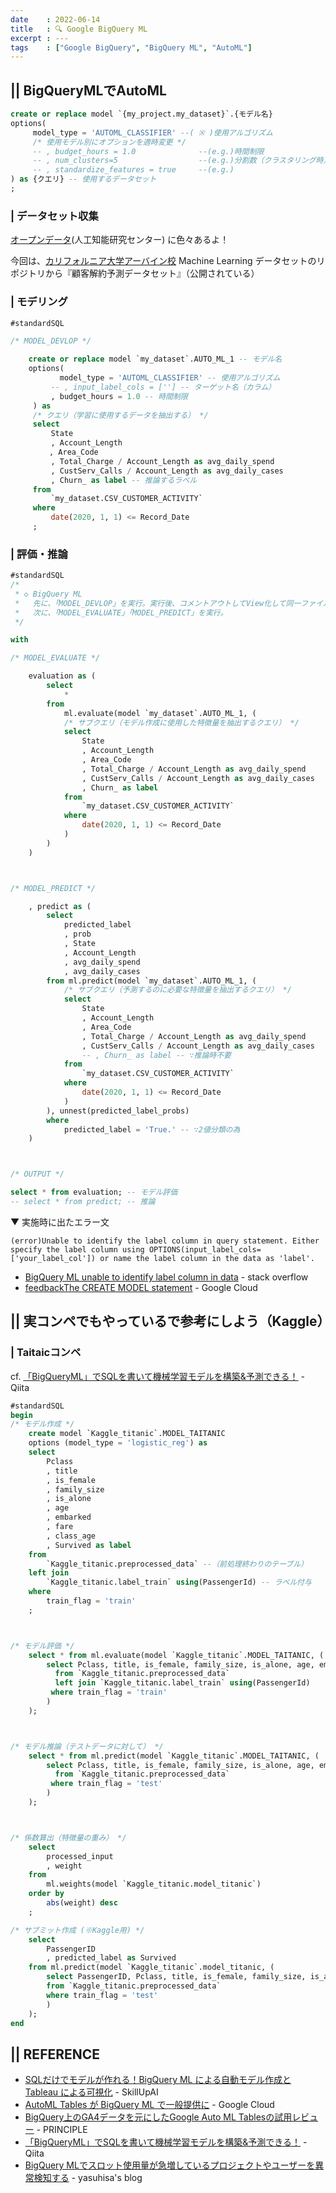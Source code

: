 ```yaml
---
date    : 2022-06-14
title   : 🔍 Google BigQuery ML
excerpt : ---
tags    : ["Google BigQuery", "BigQuery ML", "AutoML"]
---
```


## || BigQueryMLでAutoML

```SQL
create or replace model `{my_project.my_dataset}`.{モデル名}
options(
     model_type = 'AUTOML_CLASSIFIER' --( ※ )使用アルゴリズム
     /* 使用モデル別にオプションを適時変更 */
     -- , budget_hours = 1.0              --(e.g.)時間制限
     -- , num_clusters=5                  --(e.g.)分割数（クラスタリング時） 
     -- , standardize_features = true     --(e.g.)
) as {クエリ} -- 使用するデータセット
;
```

### | データセット収集

[オープンデータ](https://hsi.ksc.kwansei.ac.jp/AI-Center/opendata.html)(人工知能研究センター) に色々あるよ！


今回は、[カリフォルニア大学アーバイン校](https://academic-accelerator.com/Manuscript-Generator/jp/California-Irvine) Machine Learning データセットのリポジトリから『顧客解約予測データセット』（公開されている）


### | モデリング

```SQL
#standardSQL

/* MODEL_DEVLOP */

    create or replace model `my_dataset`.AUTO_ML_1 -- モデル名
    options(
           model_type = 'AUTOML_CLASSIFIER' -- 使用アルゴリズム
         -- , input_label_cols = [''] -- ターゲット名（カラム）
         , budget_hours = 1.0 -- 時間制限
     ) as
     /* クエリ（学習に使用するデータを抽出する） */
     select
         State
         , Account_Length
   　    , Area_Code
         , Total_Charge / Account_Length as avg_daily_spend
         , CustServ_Calls / Account_Length as avg_daily_cases
         , Churn_ as label -- 推論するラベル
     from  
         `my_dataset.CSV_CUSTOMER_ACTIVITY`
     where
         date(2020, 1, 1) <= Record_Date
     ;
```

### | 評価・推論

```SQL
#standardSQL
/*
 * ◇ BigQuery ML
 *   先に、「MODEL_DEVLOP」を実行。実行後、コメントアウトしてView化して同一ファイルで扱うのもあり
 *   次に、「MODEL_EVALUATE」「MODEL_PREDICT」を実行。
 */

with

/* MODEL_EVALUATE */

    evaluation as (
        select 
            * 
        from 
            ml.evaluate(model `my_dataset`.AUTO_ML_1, (
            /* サブクエリ（モデル作成に使用した特徴量を抽出するクエリ） */
            select
                State
                , Account_Length
                , Area_Code
                , Total_Charge / Account_Length as avg_daily_spend
                , CustServ_Calls / Account_Length as avg_daily_cases
                , Churn_ as label
            from  
                `my_dataset.CSV_CUSTOMER_ACTIVITY`
            where
                date(2020, 1, 1) <= Record_Date
            )
        )
    )



/* MODEL_PREDICT */

    , predict as (
        select
            predicted_label
            , prob
            , State
            , Account_Length
            , avg_daily_spend
            , avg_daily_cases
        from ml.predict(model `my_dataset`.AUTO_ML_1, (
            /* サブクエリ（予測するのに必要な特徴量を抽出するクエリ） */
            select
                State
                , Account_Length
                , Area_Code
                , Total_Charge / Account_Length as avg_daily_spend
                , CustServ_Calls / Account_Length as avg_daily_cases
                -- , Churn_ as label -- ∵推論時不要
            from  
                `my_dataset.CSV_CUSTOMER_ACTIVITY`
            where
                date(2020, 1, 1) <= Record_Date
            )
        ), unnest(predicted_label_probs)
        where
            predicted_label = 'True.' -- ∵2値分類の為
    )



/* OUTPUT */

select * from evaluation; -- モデル評価
-- select * from predict; -- 推論

```

▼ 実施時に出たエラー文
```
(error)Unable to identify the label column in query statement. Either specify the label column using OPTIONS(input_label_cols=['your_label_col']) or name the label column in the data as 'label'.
```
- [BigQuery ML unable to identify label column in data](https://stackoverflow.com/questions/54151811/bigquery-ml-unable-to-identify-label-column-in-data) - stack overflow
- [feedbackThe CREATE MODEL statement](https://cloud.google.com/bigquery-ml/docs/reference/standard-sql/bigqueryml-syntax-create) - Google Cloud


## || 実コンペでもやっているで参考にしよう（Kaggle）
### | Taitaicコンペ

cf. [「BigQueryML」でSQLを書いて機械学習モデルを構築&予測できる！](https://qiita.com/s_yaginuma/items/b692d3716dcb06416ce0) - Qiita

```SQL
#standardSQL
begin
/* モデル作成 */
    create model `Kaggle_titanic`.MODEL_TAITANIC
    options (model_type = 'logistic_reg') as
    select
        Pclass
        , title
        , is_female
        , family_size
        , is_alone
        , age
        , embarked
        , fare
        , class_age
        , Survived as label
    from 
        `Kaggle_titanic.preprocessed_data` --（前処理終わりのテーブル）
    left join 
        `Kaggle_titanic.label_train` using(PassengerId) -- ラベル付与
    where 
        train_flag = 'train'
    ;



/* モデル評価 */
    select * from ml.evaluate(model `Kaggle_titanic`.MODEL_TAITANIC, (
        select Pclass, title, is_female, family_size, is_alone, age, embarked, fare, class_age, Survived as label
          from `Kaggle_titanic.preprocessed_data`
          left join `Kaggle_titanic.label_train` using(PassengerId)
         where train_flag = 'train'
        )
    );



/* モデル推論（テストデータに対して） */
    select * from ml.predict(model `Kaggle_titanic`.MODEL_TAITANIC, (
        select Pclass, title, is_female, family_size, is_alone, age, embarked, fare, class_age, Survived as label
          from `Kaggle_titanic.preprocessed_data`
         where train_flag = 'test'
        )
    );



/* 係数算出（特徴量の重み） */
    select 
        processed_input
        , weight
    from 
        ml.weights(model `Kaggle_titanic.model_titanic`)
    order by  
        abs(weight) desc
    ;

/* サブミット作成 (※Kaggle用) */
    select 
        PassengerID
        , predicted_label as Survived
    from ml.predict(model `Kaggle_titanic`.model_titanic, (
        select PassengerID, Pclass, title, is_female, family_size, is_alone, age, embarked, fare, class_age, Survived as label
        from `Kaggle_titanic.preprocessed_data`
        where train_flag = 'test'
        )
    );
end
```


## || REFERENCE
+ [SQLだけでモデルが作れる！BigQuery ML による自動モデル作成と Tableau による可視化](https://www.skillupai.com/blog/tech/bigquery-tableau/) - SkillUpAI
+ [AutoML Tables が BigQuery ML で一般提供に](https://cloud.google.com/blog/ja/products/data-analytics/automl-tables-now-generally-available-bigquery-ml) - Google Cloud
+ [BigQuery上のGA4データを元にしたGoogle Auto ML Tablesの試用レビュー](https://www.principle-c.com/column/ga/ga4/review-ga4-google-auto-ml-tables/) - PRINCIPLE
+ [「BigQueryML」でSQLを書いて機械学習モデルを構築&予測できる！](https://qiita.com/s_yaginuma/items/b692d3716dcb06416ce0) - Qiita
+ [BigQuery MLでスロット使用量が急増しているプロジェクトやユーザーを異常検知する](https://www.yasuhisay.info/entry/2022/03/07/104500) - yasuhisa's blog
